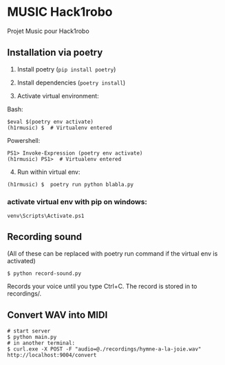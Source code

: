 # MUSIC Hack1robo

Projet Music pour Hack1robo

## Installation via poetry

1. Install poetry (`pip install poetry`)

2. Install dependencies (`poetry install`)

3. Activate virtual environment:

Bash:

```
$eval $(poetry env activate)
(h1rmusic) $  # Virtualenv entered
```

Powershell:

```
PS1> Invoke-Expression (poetry env activate)
(h1rmusic) PS1>  # Virtualenv entered
```

4. Run within virtual env:

```
(h1rmusic) $  poetry run python blabla.py
```

### activate virtual env with pip on windows:

```
venv\Scripts\Activate.ps1

```

## Recording sound

(All of these can be replaced with poetry run command if the virtual env is activated)

```
$ python record-sound.py
```

Records your voice until you type Ctrl+C. The record is stored in to recordings/.

## Convert WAV into MIDI

```
# start server
$ python main.py
# in another terminal:
$ curl.exe -X POST -F "audio=@./recordings/hymne-a-la-joie.wav" http://localhost:9004/convert
```
